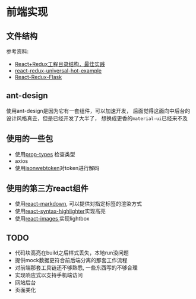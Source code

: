 # 前端实现
## 文件结构
参考资料:
- [React+Redux工程目录结构，最佳实践](https://www.jianshu.com/p/f913860f1494)
- [react-redux-universal-hot-example](https://github.com/erikras/react-redux-universal-hot-example/tree/master/src) 
- [React-Redux-Flask ](https://github.com/dternyak/React-Redux-Flask)


## ant-design
使用ant-design是因为它有一套组件，可以加速开发，
后面觉得这面向中后台的设计风格真丑，但是已经开发了大半了，
想换成更香的`material-ui`已经来不及

## 使用的一些包
- 使用[prop-types](https://react.docschina.org/docs/typechecking-with-proptypes.html)
检查类型
- axios
- 使用[jsonwebtoken](https://github.com/auth0/node-jsonwebtoken)对token进行解码 


## 使用的第三方react组件
- 使用[react-markdown](https://github.com/rexxars/react-markdown), 可以提供对指定标签的渲染方式
- 使用[react-syntax-highlighter](https://github.com/conorhastings/react-syntax-highlighter)实现高亮
- 使用[react-images ](https://github.com/jossmac/react-images)实现lightbox


## TODO
- 代码块高亮在build之后样式丢失，本地run没问题
- 提供mock数据更符合前后端分离的那套工作流程
- 对前端那套工具链还不够熟悉, 一些东西写的不够合理
- 实现响应式以支持手机端访问
- 网站后台
- 页面美化
